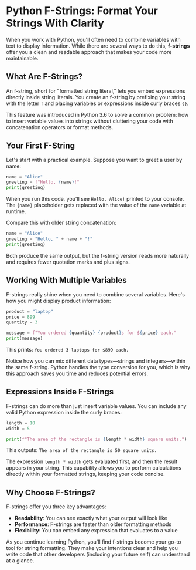 # Python F-Strings: Format Your Strings With Clarity

When you work with Python, you'll often need to combine variables with text to display information. While there are several ways to do this, **f-strings** offer you a clean and readable approach that makes your code more maintainable.

## What Are F-Strings?

An f-string, short for "formatted string literal," lets you embed expressions directly inside string literals. You create an f-string by prefixing your string with the letter `f` and placing variables or expressions inside curly braces `{}`.

This feature was introduced in Python 3.6 to solve a common problem: how to insert variable values into strings without cluttering your code with concatenation operators or format methods.

## Your First F-String

Let's start with a practical example. Suppose you want to greet a user by name:

```python
name = "Alice"
greeting = f"Hello, {name}!"
print(greeting)
```

When you run this code, you'll see `Hello, Alice!` printed to your console. The `{name}` placeholder gets replaced with the value of the `name` variable at runtime.

Compare this with older string concatenation:

```python
name = "Alice"
greeting = "Hello, " + name + "!"
print(greeting)
```

Both produce the same output, but the f-string version reads more naturally and requires fewer quotation marks and plus signs.

## Working With Multiple Variables

F-strings really shine when you need to combine several variables. Here's how you might display product information:

```python
product = "laptop"
price = 899
quantity = 3

message = f"You ordered {quantity} {product}s for ${price} each."
print(message)
```

This prints: `You ordered 3 laptops for $899 each.`

Notice how you can mix different data types—strings and integers—within the same f-string. Python handles the type conversion for you, which is why this approach saves you time and reduces potential errors.

## Expressions Inside F-Strings

F-strings can do more than just insert variable values. You can include any valid Python expression inside the curly braces:

```python
length = 10
width = 5

print(f"The area of the rectangle is {length * width} square units.")
```

This outputs: `The area of the rectangle is 50 square units.`

The expression `length * width` gets evaluated first, and then the result appears in your string. This capability allows you to perform calculations directly within your formatted strings, keeping your code concise.

## Why Choose F-Strings?

F-strings offer you three key advantages:

- **Readability**: You can see exactly what your output will look like
- **Performance**: F-strings are faster than older formatting methods
- **Flexibility**: You can embed any expression that evaluates to a value

As you continue learning Python, you'll find f-strings become your go-to tool for string formatting. They make your intentions clear and help you write code that other developers (including your future self) can understand at a glance.
